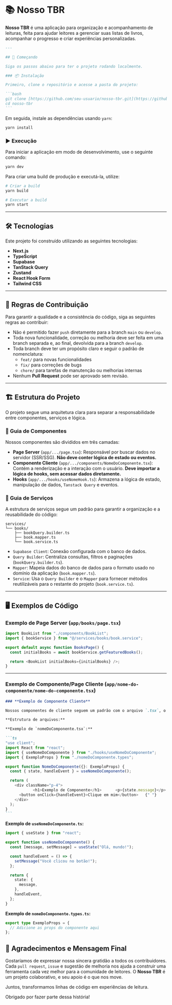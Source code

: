 # 📚 Nosso TBR

**Nosso TBR** é uma aplicação para organização e acompanhamento de leituras, feita para ajudar leitores a gerenciar suas listas de livros, acompanhar o progresso e criar experiências personalizadas.

````markdown
---

## 🚀 Começando

Siga os passos abaixo para ter o projeto rodando localmente.

### 📦 Instalação

Primeiro, clone o repositório e acesse a pasta do projeto:

```bash
git clone [https://github.com/seu-usuario/nosso-tbr.git](https://github.com/seu-usuario/nosso-tbr.git)
cd nosso-tbr
```
````

Em seguida, instale as dependências usando `yarn`:

```bash
yarn install
```

### ▶️ Execução

Para iniciar a aplicação em modo de desenvolvimento, use o seguinte comando:

```bash
yarn dev
```

Para criar uma build de produção e executá-la, utilize:

```bash
# Criar a build
yarn build

# Executar a build
yarn start
```

---

## 🛠 Tecnologias

Este projeto foi construído utilizando as seguintes tecnologias:

- **Next.js**
- **TypeScript**
- **Supabase**
- **TanStack Query**
- **Zustand**
- **React Hook Form**
- **Tailwind CSS**

---

## 📌 Regras de Contribuição

Para garantir a qualidade e a consistência do código, siga as seguintes regras ao contribuir:

- Não é permitido fazer `push` diretamente para a branch `main` ou `develop`.
- Toda nova funcionalidade, correção ou melhoria deve ser feita em uma branch separada e, ao final, devolvida para a branch `develop`.
- Toda branch deve ter um propósito claro e seguir o padrão de nomenclatura:
  - `feat/` para novas funcionalidades
  - `fix/` para correções de bugs
  - `chore/` para tarefas de manutenção ou melhorias internas
- Nenhum **Pull Request** pode ser aprovado sem revisão.

---

## 🏗 Estrutura do Projeto

O projeto segue uma arquitetura clara para separar a responsabilidade entre componentes, serviços e lógica.

### 📂 Guia de Componentes

Nossos componentes são divididos em três camadas:

- **Page Server** (`app/.../page.tsx`): Responsável por buscar dados no servidor (SSR/SSG). **Não deve conter lógica de estado ou eventos.**
- **Componente Cliente** (`app/.../components/NomeDoComponente.tsx`): Contém a renderização e a interação com o usuário. **Deve importar a lógica de hooks, sem acessar dados diretamente.**
- **Hooks** (`app/.../hooks/useNomeHook.ts`): Armazena a lógica de estado, manipulação de dados, `Tanstack Query` e eventos.

### 📂 Guia de Serviços

A estrutura de serviços segue um padrão para garantir a organização e a reusabilidade do código:

```
services/
└── books/
    ├── bookQuery.builder.ts
    ├── book.mapper.ts
    └── book.service.ts
```

- `Supabase Client`: Conexão configurada com o banco de dados.
- `Query Builder`: Centraliza consultas, filtros e paginações (`bookQuery.builder.ts`).
- `Mapper`: Mapeia dados do banco de dados para o formato usado no domínio da aplicação (`book.mapper.ts`).
- `Service`: Usa o `Query Builder` e o `Mapper` para fornecer métodos reutilizáveis para o restante do projeto (`book.service.ts`).

---

## 🖥 Exemplos de Código

### **Exemplo de Page Server** (`app/books/page.tsx`)

```ts
import BookList from "./components/BookList";
import { bookService } from "@/services/books/book.service";

export default async function BooksPage() {
  const initialBooks = await bookService.getFeaturedBooks();

  return <BookList initialBooks={initialBooks} />;
}
```

---

### **Exemplo de Componente/Page Cliente** (`app/nome-do-componente/nome-do-componente.tsx`)

````md
### **Exemplo de Componente Cliente**

Nossos componentes de cliente seguem um padrão com o arquivo `.tsx`, o hook de lógica (`useHook`) e um arquivo de tipos (`.types.ts`).

**Estrutura de arquivos:**

**Exemplo de `nomeDoComponente.tsx`:**

```ts
"use client";
import React from "react";
import { useNomeDoComponente } from "./hooks/useNomeDoComponente";
import { ExemploProps } from "./nomeDoComponente.types";

export function NomeDoComponente({}: ExemploProps) {
  const { state, handleEvent } = useNomeDoComponente();

  return (
    <div className="p-4">
            <h1>Exemplo de Componente</h1>      <p>{state.message}</p>     {" "}
      <button onClick={handleEvent}>Clique em mim</button>   {" "}
    </div>
  );
}
```
````

**Exemplo de `useNomeDoComponente.ts`:**

```ts
import { useState } from "react";

export function useNomeDoComponente() {
  const [message, setMessage] = useState("Olá, mundo!");

  const handleEvent = () => {
    setMessage("Você clicou no botão!");
  };

  return {
    state: {
      message,
    },
    handleEvent,
  };
}
```

**Exemplo de `nomeDoComponente.types.ts`:**

```ts
export type ExemploProps = {
  // Adicione as props do componente aqui
};
```

## 🙏 Agradecimentos e Mensagem Final

Gostaríamos de expressar nossa sincera gratidão a todos os contribuidores. Cada `pull request`, `issue` e sugestão de melhoria nos ajuda a construir uma ferramenta cada vez melhor para a comunidade de leitores. O **Nosso TBR** é um projeto colaborativo, e seu apoio é o que nos move.

Juntos, transformamos linhas de código em experiências de leitura.

Obrigado por fazer parte dessa história!

